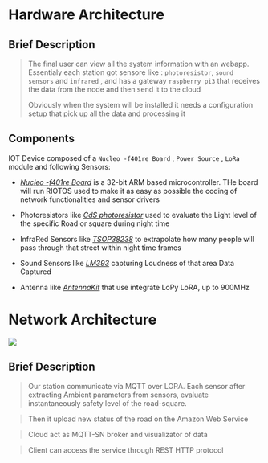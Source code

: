 
# Hardware Architecture

## Brief Description
  > The final user can view all the system information with an webapp. Essentialy each station got sensore like : `photoresistor`, `sound sensors` and `infrared` , and has a gateway `raspberry pi3` that receives the data from the node and then send it to the cloud
  >
  >Obviously when the system will be installed it needs a configuration setup that pick up all the data and processing it


## Components

IOT Device composed of a `Nucleo -f401re Board` , `Power Source` , `LoRa` module and following Sensors:

- [*Nucleo -f401re Board*](https://www.st.com/en/evaluation-tools/nucleo-f401re.html) is a 32-bit ARM based microcontroller. THe board will run RIOTOS used to make it as easy as possible the coding of network functionalities and sensor drivers

- Photoresistors like [*CdS photoresistor*](https://www.adafruit.com/product/161) used to evaluate the Light level of the specific Road or square during night time

- InfraRed Sensors like [*TSOP38238*](https://www.adafruit.com/product/157) to extrapolate how many people will pass through that street within night time frames

- Sound Sensors like [*LM393*](https://components101.com/modules/lm393-sound-detection-sensor-module) capturing Loudness of that area Data Captured 

- Antenna like [*AntennaKit*](https://www.adafruit.com/product/3340) that use integrate LoPy LoRA, up to 900MHz 


# Network Architecture

![](https://github.com/nardoz-dev/projectName/blob/main/docs/1stdelivery/pictures/IoTDiagram.png)

## Brief Description
> Our station communicate via MQTT over LORA. Each sensor after extracting Ambient parameters from sensors, evaluate instantaneously safety level of the road-square. 

> Then it upload new status of the road on the Amazon Web Service

> Cloud act as MQTT-SN broker and visualizator of data

> Client can access the service through REST HTTP protocol
